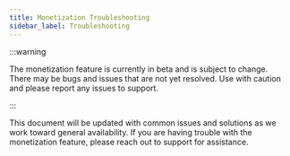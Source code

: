 ```yaml
---
title: Monetization Troubleshooting
sidebar_label: Troubleshooting
---
```


:::warning

The monetization feature is currently in beta and is subject to change. There
may be bugs and issues that are not yet resolved. Use with caution and please
report any issues to support.

:::

This document will be updated with common issues and solutions as we work toward
general availability. If you are having trouble with the monetization feature,
please reach out to support for assistance.
